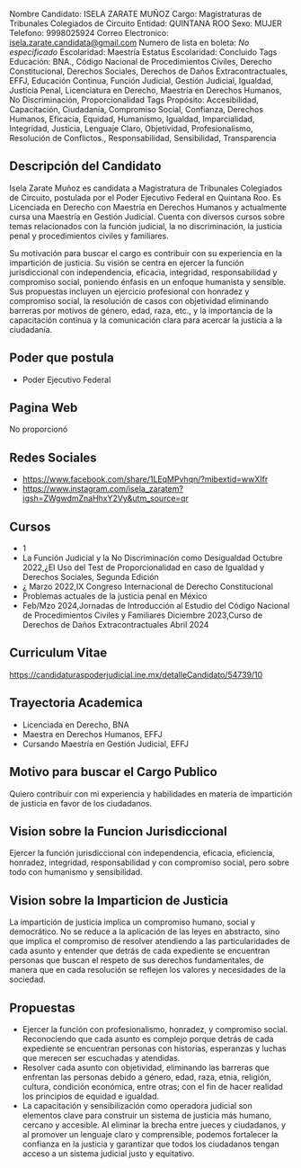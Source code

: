 Nombre Candidato: ISELA ZARATE MUÑOZ
Cargo: Magistraturas de Tribunales Colegiados de Circuito
Entidad: QUINTANA ROO
Sexo: MUJER
Telefono: 9998025924
Correo Electronico: isela.zarate.candidata@gmail.com
Numero de lista en boleta: *No especificado*
Escolaridad: Maestría
Estatus Escolaridad: Concluido
Tags Educación: BNA., Código Nacional de Procedimientos Civiles, Derecho Constitucional, Derechos Sociales, Derechos de Daños Extracontractuales, EFFJ, Educación Continua, Función Judicial, Gestión Judicial, Igualdad, Justicia Penal, Licenciatura en Derecho, Maestría en Derechos Humanos, No Discriminación, Proporcionalidad
Tags Propósito: Accesibilidad, Capacitación, Ciudadanía, Compromiso Social, Confianza, Derechos Humanos, Eficacia, Equidad, Humanismo, Igualdad, Imparcialidad, Integridad, Justicia, Lenguaje Claro, Objetividad, Profesionalismo, Resolución de Conflictos., Responsabilidad, Sensibilidad, Transparencia


## Descripción del Candidato 

Isela Zarate Muñoz es candidata a Magistratura de Tribunales Colegiados de Circuito, postulada por el Poder Ejecutivo Federal en Quintana Roo. Es Licenciada en Derecho con Maestría en Derechos Humanos y actualmente cursa una Maestría en Gestión Judicial. Cuenta con diversos cursos sobre temas relacionados con la función judicial, la no discriminación, la justicia penal y procedimientos civiles y familiares.

Su motivación para buscar el cargo es contribuir con su experiencia en la impartición de justicia. Su visión se centra en ejercer la función jurisdiccional con independencia, eficacia, integridad, responsabilidad y compromiso social, poniendo énfasis en un enfoque humanista y sensible. Sus propuestas incluyen un ejercicio profesional con honradez y compromiso social, la resolución de casos con objetividad eliminando barreras por motivos de género, edad, raza, etc., y la importancia de la capacitación continua y la comunicación clara para acercar la justicia a la ciudadanía.


## Poder que postula

- Poder Ejecutivo Federal


## Pagina Web

No proporcionó


## Redes Sociales

- https://www.facebook.com/share/1LEqMPvhqn/?mibextid=wwXIfr
- https://www.instagram.com/isela_zaratem?igsh=ZWgwdmZnaHhxY2Vy&utm_source=qr


## Cursos

- 1
- La Función Judicial y la No Discriminación como Desigualdad  Octubre 2022,¿El Uso del Test de Proporcionalidad en caso de Igualdad y Derechos Sociales, Segunda Edición
- ¿ Marzo 2022,IX Congreso Internacional de Derecho Constitucional
- Problemas actuales de la justicia penal en México
- Feb/Mzo 2024,Jornadas de Introducción al Estudio del Código Nacional de Procedimientos Civiles y Familiares Diciembre 2023,Curso de Derechos de Daños Extracontractuales Abril 2024


## Curriculum Vitae

https://candidaturaspoderjudicial.ine.mx/detalleCandidato/54739/10


## Trayectoria Academica

- Licenciada en Derecho, BNA
- Maestra en Derechos Humanos, EFFJ
- Cursando Maestría en Gestión Judicial, EFFJ


## Motivo para buscar el Cargo Publico

Quiero contribuir con mi experiencia y habilidades en materia de impartición de justicia en favor de los ciudadanos.


## Vision sobre la Funcion Jurisdiccional

Ejercer la función jurisdiccional con independencia, eficacia, eficiencia, honradez, integridad, responsabilidad y con compromiso social, pero sobre todo con humanismo y sensibilidad.


## Vision sobre la Imparticion de Justicia

La impartición de justicia implica un compromiso humano, social y democrático. No se reduce a la aplicación de las leyes en abstracto, sino que implica el compromiso de resolver atendiendo a las particularidades de cada asunto y entender que detrás de cada expediente se encuentran personas que buscan el respeto de sus derechos fundamentales, de manera que en cada resolución se reflejen los valores y necesidades de la sociedad.


## Propuestas

- Ejercer la función con profesionalismo, honradez, y compromiso social. Reconociendo que cada asunto es complejo porque detrás de cada expediente se encuentran personas con historias, esperanzas y luchas que merecen ser escuchadas y atendidas.
- Resolver cada asunto con objetividad, eliminando las barreras que enfrentan las personas debido a género, edad, raza, etnia, religión, cultura, condición económica, entre otras; con el fin de hacer realidad los principios de equidad e igualdad.
- La capacitación y sensibilización como operadora judicial son elementos clave para construir un sistema de justicia más humano, cercano y accesible. Al eliminar la brecha entre jueces y ciudadanos, y al promover un lenguaje claro y comprensible, podemos fortalecer la confianza en la justicia y garantizar que todos los ciudadanos tengan acceso a un sistema judicial justo y equitativo.

